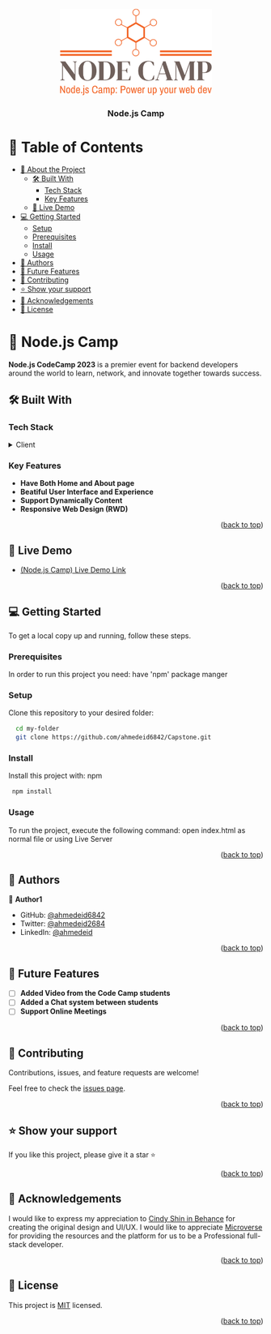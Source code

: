 <a name="readme-top"></a>

<div align="center">
  <!-- You are encouraged to replace this logo with your own! Otherwise you can also remove it. -->
  <img src="./images/logos/logo-no-background.png" width="300px"  height="auto" alt="Node.js Camp" />
  <br/>

  <h3><b>Node.js Camp</b></h3>

</div>

# 📗 Table of Contents

- [📖 About the Project](#about-project)
  - [🛠 Built With](#built-with)
    - [Tech Stack](#tech-stack)
    - [Key Features](#key-features)
  - [🚀 Live Demo](#live-demo)
- [💻 Getting Started](#getting-started)
  - [Setup](#setup)
  - [Prerequisites](#prerequisites)
  - [Install](#install)
  - [Usage](#usage)
- [👥 Authors](#authors)
- [🔭 Future Features](#future-features)
- [🤝 Contributing](#contributing)
- [⭐️ Show your support](#support)
- [🙏 Acknowledgements](#acknowledgements)
- [📝 License](#license)

<!-- PROJECT DESCRIPTION -->

# 📖 Node.js Camp <a name="about-project"></a>

**Node.js CodeCamp 2023** is a premier event for backend developers around the world to learn, network, and innovate together towards success.

## 🛠 Built With <a name="built-with"></a>

### Tech Stack <a name="tech-stack"></a>

<details>
  <summary>Client</summary>
  <ul>
    <li><a href="https://www.learn-html.org/">HTML</a></li>
  </ul>
  <ul>
    <li><a href="https://developer.mozilla.org/en-US/docs/Web/CSS">CSS</a></li>
  </ul>
</details>

<!-- Features -->

### Key Features <a name="key-features"></a>

- **Have Both Home and About page**
- **Beatiful User Interface and Experience**
- **Support Dynamically Content**
- **Responsive Web Design (RWD)**

<p align="right">(<a href="#readme-top">back to top</a>)</p>

<!-- LIVE DEMO -->

## 🚀 Live Demo <a name="live-demo"></a>

- [(Node.js Camp) Live Demo Link](https://ahmedeid6842.github.io/Capstone/)

<p align="right">(<a href="#readme-top">back to top</a>)</p>

<!-- GETTING STARTED -->

## 💻 Getting Started <a name="getting-started"></a>

To get a local copy up and running, follow these steps.

### Prerequisites

In order to run this project you need: have 'npm' package manger 

### Setup

Clone this repository to your desired folder:


```sh
  cd my-folder
  git clone https://github.com/ahmedeid6842/Capstone.git
```


### Install

Install this project with: npm

```sh
 npm install
```

### Usage

To run the project, execute the following command: open index.html as normal file or using Live Server


<p align="right">(<a href="#readme-top">back to top</a>)</p>

<!-- AUTHORS -->

## 👥 Authors <a name="authors"></a>

👤 **Author1**

- GitHub: [@ahmedeid6842](https://github.com/ahmedeid6842)
- Twitter: [@ahmedeid2684](https://twitter.com/ahmedeid2684)
- LinkedIn: [@ahmedeid](https://www.linkedin.com/in/ahmed-eid-0018571b1/)

<p align="right">(<a href="#readme-top">back to top</a>)</p>
<!-- FUTURE FEATURES -->

## 🔭 Future Features <a name="future-features"></a>


- [ ] **Added Video from the Code Camp students**
- [ ] **Added a Chat system between students**
- [ ] **Support Online Meetings**

<p align="right">(<a href="#readme-top">back to top</a>)</p>

<!-- CONTRIBUTING -->

## 🤝 Contributing <a name="contributing"></a>

Contributions, issues, and feature requests are welcome!

Feel free to check the [issues page](../../issues/).

<p align="right">(<a href="#readme-top">back to top</a>)</p>


<!-- SUPPORT -->


## ⭐️ Show your support <a name="support"></a>
If you like this project, please give it a star ⭐️

<p align="right">(<a href="#readme-top">back to top</a>)</p>

<!-- ACKNOWLEDGEMENTS -->


## 📖 Acknowledgements <a name="acknowledgements"></a>
I would like to express my appreciation to <a href="https://www.behance.net/adagio07">Cindy Shin in Behance</a> for creating the original design and UI/UX.
I would like to appreciate <a href="https://www.microverse.org/">Microverse</a> for providing the resources and the platform for us to be a Professional full-stack developer.

<p align="right">(<a href="#readme-top">back to top</a>)</p>

<!-- FAQ (optional) -->
## 📝 License <a name="license"></a>

This project is [MIT](./MIT.md) licensed.

<p align="right">(<a href="#readme-top">back to top</a>)</p>
